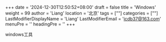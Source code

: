 +++
date = '2024-12-30T12:50:52+08:00'
draft = false
title = 'Windows'
weight = 99
author = 'Liang'
location = '北京'
tags = [""]
categories = [""]
LastModifierDisplayName = 'Liang'
LastModifierEmail = 'icdb37@163.com'
menuPre = ''
headingPre = ''
+++

windows工具